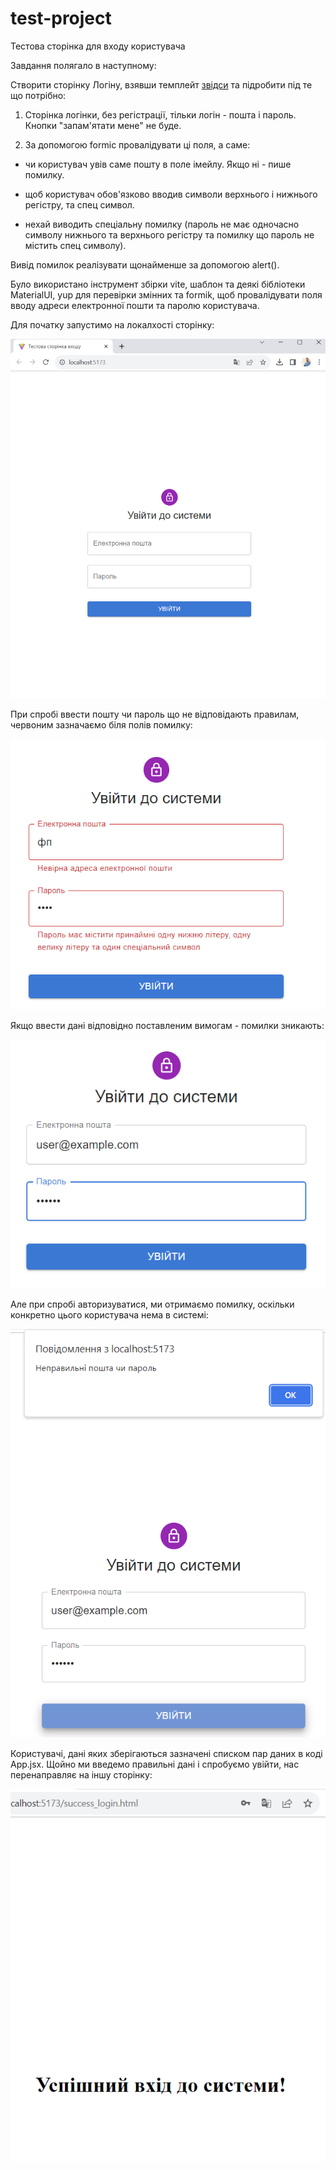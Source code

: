 # test-project
 Тестова сторінка для входу користувача

Завдання полягало в наступному:

Створити сторінку Логіну, взявши темплейт [звідси](https://mui.com/material-ui/getting-started/templates/) та підробити під те що потрібно:

1) Сторінка логінки, без регістрації, тільки логін - пошта і пароль. Кнопки "запам'ятати мене" не буде.

2) За допомогою formic провалідувати ці поля, а саме:

- чи користувач увів саме пошту в поле імейлу. Якщо ні - пише помилку.

- щоб користувач обов'язково вводив символи верхнього і нижнього регістру, та спец символ.

- нехай виводить спеціальну помилку (пароль не має одночасно символу нижнього та верхнього регістру та помилку що пароль не містить спец символу).

Вивід помилок реалізувати щонайменше за допомогою alert().

Було використано інструмент збірки vite, шаблон та деякі бібліотеки MaterialUI, yup для перевірки змінних та formik, щоб провалідувати поля вводу адреси електронної пошти та паролю користувача.

Для початку запустимо на локалхості сторінку:

![alt text](https://github.com/ZlatanMLG/test-project/blob/main/public/img1.png?raw=true)

При спробі ввести пошту чи пароль що не відповідають правилам, червоним зазначаємо біля полів помилку:

![alt text](https://github.com/ZlatanMLG/test-project/blob/main/public/img2.png?raw=true)

Якщо ввести дані відповідно поставленим вимогам - помилки зникають:

![alt text](https://github.com/ZlatanMLG/test-project/blob/main/public/img3.png?raw=true)

Але при спробі авторизуватися, ми отримаємо помилку, оскільки конкретно цього користувача нема в системі:

![alt text](https://github.com/ZlatanMLG/test-project/blob/main/public/img4.png?raw=true)

Користувачі, дані яких зберігаються зазначені списком пар даних в коді App.jsx. Щойно ми введемо правильні дані і спробуємо увійти, нас перенаправляє на іншу сторінку:

![alt text](https://github.com/ZlatanMLG/test-project/blob/main/public/img5.png?raw=true)
